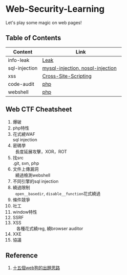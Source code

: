 # Web-Security-Learning    
Let's play some magic on web pages!

## Table of Contents  
Content | Link 
------------ | ------------- 
info-leak | [Leak](https://github.com/shinmao/Web-Security-Learning/tree/master/INFO-leak) 
sql-injection | [mysql-injection, nosql-injection](https://github.com/shinmao/Web-Security-Learning/tree/master/SQL-inj)   
xss | [Cross-Site-Scripting](https://github.com/shinmao/Web-Security-Learning/tree/master/XSS)   
code-audit | [php](https://github.com/shinmao/Web-Security-Learning/tree/master/Code-Auditing)   
webshell | [php](https://github.com/shinmao/Web-Security-Learning/tree/master/Webshell)   

## Web CTF Cheatsheet
1. 爆破
2. php特性  
3. 花式繞WAF  
   sql injection  
4. 密碼學  
   長度延展攻擊，XOR，ROT  
5. 找src  
   .git, svn, php  
6. 文件上傳漏洞  
   繞過檢測webshell  
7. 不同引擎的sql injection  
8. 繞過限制  
   ```open__basedir```, ```disable__function```花式繞過  
9. 條件競爭 
10. 社工  
11. window特性  
12. SSRF  
13. XSS  
    各種花式繞reg, 繞browser auditor  
14. XXE  
15. 協議

## Reference
1. [十五個web狗的出題思路](https://weibo.com/ttarticle/p/show?id=2309403980950244591011)
